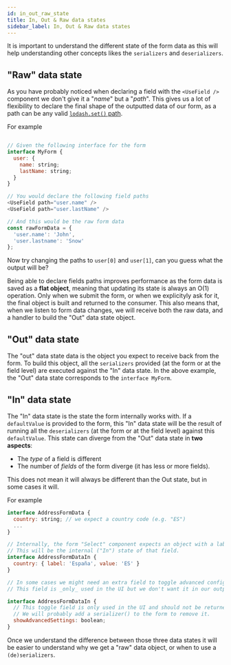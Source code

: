```yaml
---
id: in_out_raw_state
title: In, Out & Raw data states
sidebar_label: In, Out & Raw data states
---
```


It is important to understand the different state of the form data as this will help understanding other concepts likes the `serializers` and `deserializers`.

## "Raw" data state

As you have probably noticed when declaring a field with the `<UseField />` component we don't give it a "_name_" but a "_path_". This gives us a lot of flexibility to declare the final shape of the outputted data of our form, as a path can be any valid [`lodash.set()` path](https://lodash.com/docs/#set).

For example

```js

// Given the following interface for the form
interface MyForm {
  user: {
    name: string;
    lastName: string;
  }
}

// You would declare the following field paths
<UseField path="user.name" />
<UseField path="user.lastName" />

// And this would be the raw form data
const rawFormData = {
  'user.name': 'John',
  'user.lastname': 'Snow'
};
```

Now try changing the paths to `user[0]` and `user[1]`, can you guess what the output will be?

Being able to declare fields paths improves performance as the form data is saved as a **flat object**, meaning that updating its state is always an O(1) operation. Only when we submit the form, or when we explicityly ask for it, the final object is built and returned to the consumer.
This also means that, when we listen to form data changes, we will receive both the raw data, and a handler to build the "Out" data state object.

## "Out" data state

The "out" data state data is the object you expect to receive back from the form. To build this object, all the `serializers` provided (at the form or at the field level) are executed against the "In" data state. In the above example, the "Out" data state corresponds to the `interface MyForm`.

## "In" data state

The "In" data state is the state the form internally works with. If a `defaultValue` is provided to the form, this "In" data state will be the result of running all the `deserializers` (at the form or at the field level) against this `defaultValue`.
 This state can diverge from the "Out" data state in **two aspects**:

- The _type_ of a field is different
- The number of _fields_ of the form diverge (it has less or more fields).

This does not mean it will always be different than the Out state, but in some cases it will.

For example

```js
interface AddressFormData {
  country: string; // we expect a country code (e.g. "ES")
  ...
}

// Internally, the form "Select" component expects an object with a label and a value property
// This will be the internal ("In") state of that field.
interface AddressFormDataIn {
  country: { label: 'España', value: 'ES' }
}
```

```js
// In some cases we might need an extra field to toggle advanced configuration.
// This field is _only_ used in the UI but we don't want it in our outputted form data

interface AddressFormDataIn {
  // This toggle field is only used in the UI and should not be returned by the form.
  // We will probably add a serializer() to the form to remove it.
  showAdvancedSettings: boolean;
}
```

Once we understand the difference between those three data states it will be easier to understand why we get a "raw" data object, or when to use a `(de)serializers`.